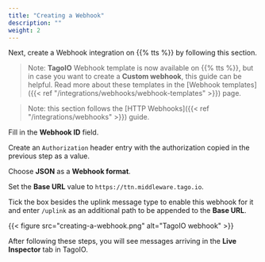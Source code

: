 ```yaml
---
title: "Creating a Webhook"
description: ""
weight: 2
---
```


Next, create a Webhook integration on {{% tts %}} by following this section.

<!--more-->

>Note: **TagoIO** Webhook template is now available on {{% tts %}}, but in case you want to create a **Custom webhook**, this guide can be helpful. Read more about these templates in the [Webhook templates]({{< ref "/integrations/webhooks/webhook-templates" >}}) page.

>Note: this section follows the [HTTP Webhooks]({{< ref "/integrations/webhooks" >}}) guide.  

Fill in the **Webhook ID** field. 

Create an `Authorization` header entry with the authorization copied in the previous step as a value.

Choose **JSON** as a **Webhook format**.

Set the **Base URL** value to `https://ttn.middleware.tago.io`.

Tick the box besides the uplink message type to enable this webhook for it and enter `/uplink` as an additional path to be appended to the **Base URL**.

{{< figure src="creating-a-webhook.png" alt="TagoIO webhook" >}}

After following these steps, you will see messages arriving in the **Live Inspector** tab in TagoIO.